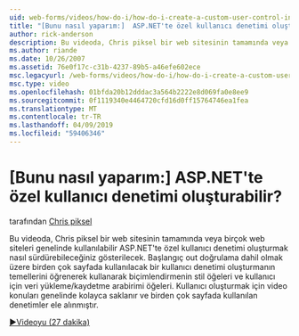 ```yaml
---
uid: web-forms/videos/how-do-i/how-do-i-create-a-custom-user-control-in-aspnet
title: "[Bunu nasıl yaparım:]  ASP.NET'te özel kullanıcı denetimi oluşturabilir? | Microsoft Docs"
author: rick-anderson
description: Bu videoda, Chris piksel bir web sitesinin tamamında veya birçok web siteleri genelinde kullanılabilir ASP.NET'te özel kullanıcı denetimi oluşturmak nasıl sürdürebileceğiniz gösterilecek. STA...
ms.author: riande
ms.date: 10/26/2007
ms.assetid: 76e0f17c-c31b-4237-89b5-a46efe602ece
msc.legacyurl: /web-forms/videos/how-do-i/how-do-i-create-a-custom-user-control-in-aspnet
msc.type: video
ms.openlocfilehash: 01bfda20b12dddac3a564b2222e8d069fa0e8ee9
ms.sourcegitcommit: 0f1119340e4464720cfd16d0ff15764746ea1fea
ms.translationtype: MT
ms.contentlocale: tr-TR
ms.lasthandoff: 04/09/2019
ms.locfileid: "59406346"
---
```

# <a name="how-do-i--create-a-custom-user-control-in-aspnet"></a>[Bunu nasıl yaparım:]  ASP.NET'te özel kullanıcı denetimi oluşturabilir?

tarafından [Chris piksel](https://twitter.com/chrispels)

Bu videoda, Chris piksel bir web sitesinin tamamında veya birçok web siteleri genelinde kullanılabilir ASP.NET'te özel kullanıcı denetimi oluşturmak nasıl sürdürebileceğiniz gösterilecek. Başlangıç out doğrulama dahil olmak üzere birden çok sayfada kullanılacak bir kullanıcı denetimi oluşturmanın temellerini öğrenerek kullanarak biçimlendirmenin stil öğeleri ve kullanıcı için veri yükleme/kaydetme arabirimi öğeleri. Kullanıcı oluşturmak için video konuları genelinde kolayca saklanır ve birden çok sayfada kullanılan denetimler ele alınmıştır.

[&#9654;Videoyu (27 dakika)](https://channel9.msdn.com/Blogs/ASP-NET-Site-Videos/how-do-i-create-a-custom-user-control-in-aspnet)
